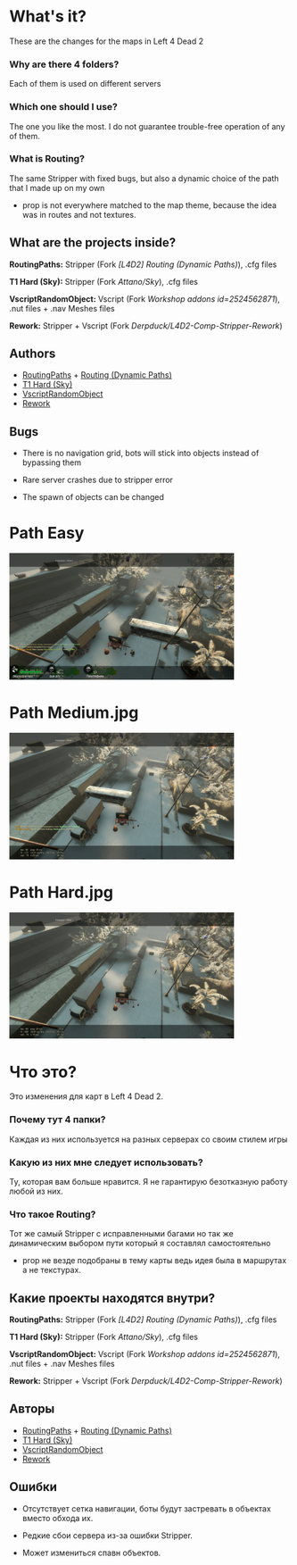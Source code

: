 
# What's it?

These are the changes for the maps in Left 4 Dead 2


### Why are there 4 folders?

Each of them is used on different servers

### Which one should I use?

The one you like the most. I do not guarantee trouble-free operation of any of them.

### What is Routing?

The same Stripper with fixed bugs, but also a dynamic choice of the path that I made up on my own
- prop is not everywhere matched to the map theme, because the idea was in routes and not textures.

## What are the projects inside?

**RoutingPaths:** Stripper (Fork *[L4D2] Routing (Dynamic Paths)*), .cfg files

**T1 Hard (Sky):** Stripper (Fork *Attano/Sky*), .cfg files

**VscriptRandomObject:** Vscript (Fork *Workshop addons id=2524562871*), .nut files + .nav Meshes files

**Rework:** Stripper + Vscript (Fork *Derpduck/L4D2-Comp-Stripper-Rework*)


## Authors

- [RoutingPaths](https://www.github.com/etozhesandy) + [Routing (Dynamic Paths)](https://forums.alliedmods.net/showthread.php?p=1172643)
- [T1 Hard (Sky)](https://github.com/Attano/Sky)
- [VscriptRandomObject](https://steamcommunity.com/sharedfiles/filedetails/?id=2524562871)
- [Rework](https://github.com/Derpduck/L4D2-Comp-Stripper-Rework)


## Bugs

- There is no navigation grid, bots will stick into objects instead of bypassing them

- Rare server crashes due to stripper error

- The spawn of objects can be changed


# Path Easy
<img src='./preview/path_easy.jpg' width='80%' >

# Path Medium.jpg
<img src='./preview/path_medium.jpg' width='80%' >

# Path Hard.jpg
<img src='./preview/path_hard.jpg' width='80%' >

# Что это?

Это изменения для карт в Left 4 Dead 2.


### Почему тут 4 папки?

Каждая из них используется на разных серверах со своим стилем игры

### Какую из них мне следует использовать?

Ту, которая вам больше нравится. Я не гарантирую безотказную работу любой из них.

### Что такое Routing?

Тот же самый Stripper с исправленными багами но так же динамическим выбором пути который я составлял самостоятельно
- prop не везде подобраны в тему карты ведь идея была в маршрутах а не текстурах.

## Какие проекты находятся внутри?

**RoutingPaths:** Stripper (Fork *[L4D2] Routing (Dynamic Paths)*), .cfg files

**T1 Hard (Sky):** Stripper (Fork *Attano/Sky*), .cfg files

**VscriptRandomObject:** Vscript (Fork *Workshop addons id=2524562871*), .nut files + .nav Meshes files

**Rework:** Stripper + Vscript (Fork *Derpduck/L4D2-Comp-Stripper-Rework*)

## Авторы

- [RoutingPaths](https://www.github.com/etozhesandy) + [Routing (Dynamic Paths)](https://forums.alliedmods.net/showthread.php?p=1172643)
- [T1 Hard (Sky)](https://github.com/Attano/Sky)
- [VscriptRandomObject](https://steamcommunity.com/sharedfiles/filedetails/?id=2524562871)
- [Rework](https://github.com/Derpduck/L4D2-Comp-Stripper-Rework)


## Ошибки

- Отсутствует сетка навигации, боты будут застревать в объектах вместо обхода их.

- Редкие сбои сервера из-за ошибки Stripper.

- Может измениться спавн объектов.

